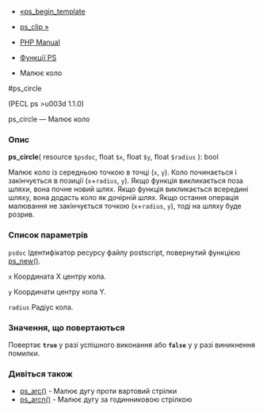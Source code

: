- [«ps_begin_template](function.ps-begin-template.md)
- [ps_clip »](function.ps-clip.md)

- [PHP Manual](index.md)
- [Функції PS](ref.ps.md)
- Малює коло

#ps_circle

(PECL ps \>u003d 1.1.0)

ps_circle — Малює коло

### Опис

**ps_circle**(
resource `$psdoc`,
float `$x`,
float `$y`,
float `$radius`
): bool

Малює коло із середньою точкою в точці (`x`, `y`). Коло починається і
закінчується в позиції (`x`+`radius`, `y`). Якщо функція викликається поза
шляхи, вона почне новий шлях. Якщо функція викликається всередині шляху, вона
додасть коло як дочірній шлях. Якщо остання операція малювання не
закінчується точкою (`x`+`radius`, `y`), тоді на шляху буде розрив.

### Список параметрів

`psdoc`
Ідентифікатор ресурсу файлу postscript, повернутий функцією
[ps_new()](function.ps-new.md).

`x`
Координата X центру кола.

`y`
Координати центру кола Y.

`radius`
Радіус кола.

### Значення, що повертаються

Повертає **`true`** у разі успішного виконання або **`false`** у
у разі виникнення помилки.

### Дивіться також

- [ps_arc()](function.ps-arc.md) - Малює дугу проти вартовий
стрілки
- [ps_arcn()](function.ps-arcn.md) - Малює дугу за годинниковою стрілкою
